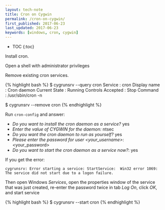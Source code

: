 ```yaml
---
layout: tech-note
title: Cron on Cygwin
permalink: /cron-on-cygwin/
first_published: 2017-06-23
last_updated: 2017-06-23
keywords: [windows, cron, cygwin]
---
```


* TOC
{:toc}

Install cron.

Open a shell with administrator privileges

Remove existing cron services.

{% highlight bash %}
$ cygrunsrv --query cron
Service             : cron
Display name        : Cron daemon
Current State       : Running
Controls Accepted   : Stop
Command             : /usr/sbin/cron -n

$ cygrunsrv --remove cron
{% endhighlight %}

Run `cron-config` and answer:

- *Do you want to install the cron daemon as a service?* yes
- *Enter the value of CYGWIN for the daemon:* ntsec
- *Do you want the cron daemon to run as yourself?* yes
- *Please enter the password for user <your_username>*: <your_password>
- *Do you want to start the cron daemon as a service now?*: yes

If you get the error:

```
cygrunsrv: Error starting a service: StartService:  Win32 error 1069:
The service did not start due to a logon failure.
```

Then open Windows *Services*, open the properties window of the service that
was just created,  re-enter the password twice in tab *Log On*, click *OK*, and
start service

{% highlight bash %}
$ cygrunsrv --start cron
{% endhighlight %}
